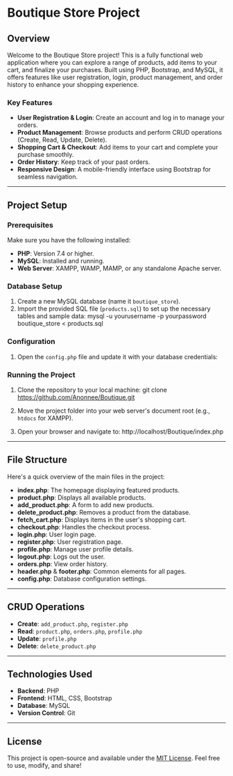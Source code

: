 # Boutique Store Project

## Overview
Welcome to the Boutique Store project! This is a fully functional web application where you can explore a range of products, add items to your cart, and finalize your purchases. Built using PHP, Bootstrap, and MySQL, it offers features like user registration, login, product management, and order history to enhance your shopping experience.

### Key Features
- **User Registration & Login**: Create an account and log in to manage your orders.
- **Product Management**: Browse products and perform CRUD operations (Create, Read, Update, Delete).
- **Shopping Cart & Checkout**: Add items to your cart and complete your purchase smoothly.
- **Order History**: Keep track of your past orders.
- **Responsive Design**: A mobile-friendly interface using Bootstrap for seamless navigation.

---

## Project Setup

### Prerequisites
Make sure you have the following installed:
- **PHP**: Version 7.4 or higher.
- **MySQL**: Installed and running.
- **Web Server**: XAMPP, WAMP, MAMP, or any standalone Apache server.

### Database Setup
1. Create a new MySQL database (name it `boutique_store`).
2. Import the provided SQL file (`products.sql`) to set up the necessary tables and sample data:
   mysql -u yourusername -p yourpassword boutique_store < products.sql

### Configuration
1. Open the `config.php` file and update it with your database credentials:
   <?php
   $conn = mysqli_connect("localhost", "yourusername", "yourpassword", "boutique_store");
   ?>

### Running the Project
1. Clone the repository to your local machine:
   git clone https://github.com/Anonnee/Boutique.git
   
2. Move the project folder into your web server's document root (e.g., `htdocs` for XAMPP).
3. Open your browser and navigate to:
    http://localhost/Boutique/index.php

---

## File Structure
Here's a quick overview of the main files in the project:
- **index.php**: The homepage displaying featured products.
- **product.php**: Displays all available products.
- **add_product.php**: A form to add new products.
- **delete_product.php**: Removes a product from the database.
- **fetch_cart.php**: Displays items in the user's shopping cart.
- **checkout.php**: Handles the checkout process.
- **login.php**: User login page.
- **register.php**: User registration page.
- **profile.php**: Manage user profile details.
- **logout.php**: Logs out the user.
- **orders.php**: View order history.
- **header.php** & **footer.php**: Common elements for all pages.
- **config.php**: Database configuration settings.

---

## CRUD Operations
- **Create**: `add_product.php`, `register.php`
- **Read**: `product.php`, `orders.php`, `profile.php`
- **Update**: `profile.php`
- **Delete**: `delete_product.php`

---

## Technologies Used
- **Backend**: PHP
- **Frontend**: HTML, CSS, Bootstrap
- **Database**: MySQL
- **Version Control**: Git

---

## License
This project is open-source and available under the [MIT License](LICENSE). Feel free to use, modify, and share!